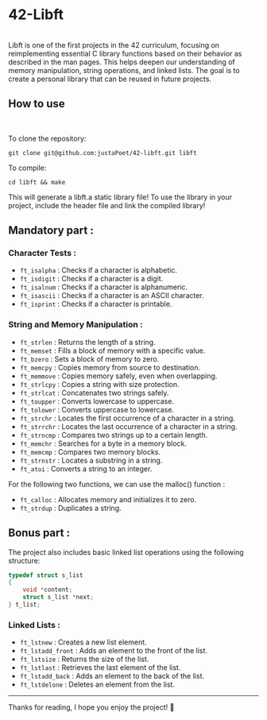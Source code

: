 # 42-Libft
<br>
Libft is one of the first projects in the 42 curriculum, focusing on reimplementing essential C library functions based on their behavior as described in the man pages. This helps deepen our understanding of memory manipulation, string operations, and linked lists. The goal is to create a personal library that can be reused in future projects.
<br>

## How to use
<br>

To clone the repository:
```
git clone git@github.com:justaPoet/42-libft.git libft
```

To compile:
```
cd libft && make
```
This will generate a libft.a static library file!
To use the library in your project, include the header file and link the compiled library!

## Mandatory part :
### Character Tests :
- `ft_isalpha` : Checks if a character is alphabetic.
- `ft_isdigit` : Checks if a character is a digit.
- `ft_isalnum` : Checks if a character is alphanumeric.
- `ft_isascii` : Checks if a character is an ASCII character.
- `ft_isprint` : Checks if a character is printable.

### String and Memory Manipulation :
- `ft_strlen` : Returns the length of a string.
- `ft_memset` : Fills a block of memory with a specific value.
- `ft_bzero` : Sets a block of memory to zero.
- `ft_memcpy` : Copies memory from source to destination.
- `ft_memmove` : Copies memory safely, even when overlapping.
- `ft_strlcpy` : Copies a string with size protection.
- `ft_strlcat` : Concatenates two strings safely.
- `ft_toupper` : Converts lowercase to uppercase.
- `ft_tolower` : Converts uppercase to lowercase.
- `ft_strchr` : Locates the first occurrence of a character in a string.
- `ft_strrchr` : Locates the last occurrence of a character in a string.
- `ft_strncmp` : Compares two strings up to a certain length.
- `ft_memchr` : Searches for a byte in a memory block.
- `ft_memcmp` : Compares two memory blocks.
- `ft_strnstr` : Locates a substring in a string.
- `ft_atoi` : Converts a string to an integer.

For the following two functions, we can use the malloc() function :

- `ft_calloc` : Allocates memory and initializes it to zero.
- `ft_strdup` : Duplicates a string.

## Bonus part :

The project also includes basic linked list operations using the following structure:

```c
typedef struct s_list
{
    void *content;
    struct s_list *next;
} t_list;
```

### Linked Lists :
- `ft_lstnew` : Creates a new list element.
- `ft_lstadd_front` : Adds an element to the front of the list.
- `ft_lstsize` : Returns the size of the list.
- `ft_lstlast` : Retrieves the last element of the list.
- `ft_lstadd_back` : Adds an element to the back of the list.
- `ft_lstdelone` : Deletes an element from the list.

---

Thanks for reading, I hope you enjoy the project!  🚀

